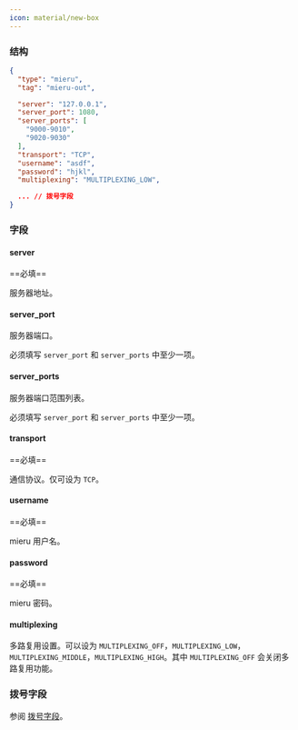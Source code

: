 ```yaml
---
icon: material/new-box
---
```


### 结构

```json
{
  "type": "mieru",
  "tag": "mieru-out",

  "server": "127.0.0.1",
  "server_port": 1080,
  "server_ports": [
    "9000-9010",
    "9020-9030"
  ],
  "transport": "TCP",
  "username": "asdf",
  "password": "hjkl",
  "multiplexing": "MULTIPLEXING_LOW",

  ... // 拨号字段
}
```

### 字段

#### server

==必填==

服务器地址。

#### server_port

服务器端口。

必须填写 `server_port` 和 `server_ports` 中至少一项。

#### server_ports

服务器端口范围列表。

必须填写 `server_port` 和 `server_ports` 中至少一项。

#### transport

==必填==

通信协议。仅可设为 `TCP`。

#### username

==必填==

mieru 用户名。

#### password

==必填==

mieru 密码。

#### multiplexing

多路复用设置。可以设为 `MULTIPLEXING_OFF`，`MULTIPLEXING_LOW`，`MULTIPLEXING_MIDDLE`，`MULTIPLEXING_HIGH`。其中 `MULTIPLEXING_OFF` 会关闭多路复用功能。

### 拨号字段

参阅 [拨号字段](/zh/configuration/shared/dial/)。
